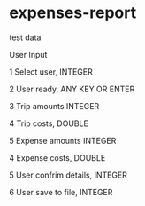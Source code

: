 # expenses-report

test data


User Input 

1 Select user, INTEGER

2 User ready, ANY KEY OR ENTER

3 Trip amounts INTEGER

4 Trip costs, DOUBLE

5 Expense amounts INTEGER

4 Expense costs, DOUBLE

5 User confrim details, INTEGER

6 User save to file, INTEGER

